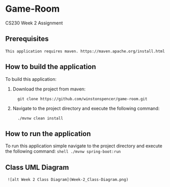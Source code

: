 # Game-Room
  CS230 Week 2 Assignment

## Prerequisites
    This application requires maven. https://maven.apache.org/install.html

## How to build the application
To build this application:
1. Download the project from maven:
   ```shell
     git clone https://github.com/winstonspencer/game-room.git
   ```
   
2. Navigate to the project directory and execute the following command:
   ```shell
     ./mvnw clean install
   ```

## How to run the application
To run this application simple navigate to the project directory and execute the following command:
     ```shell
          ./mvnw spring-boot:run
     ```

## Class UML Diagram
     ![alt Week 2 Class Diagram](Week-2_Class-Diagram.png)